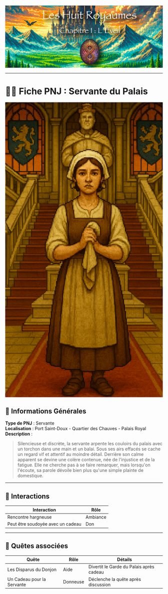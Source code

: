 ![Cover](https://raw.githubusercontent.com/nicolasvauchenet/eightrealms-awakening/refs/heads/main/assets/img/core/cover_documentation.png)

---

# 🧍‍♀️ Fiche PNJ : Servante du Palais

![servante-du-palais.png](https://raw.githubusercontent.com/nicolasvauchenet/eightrealms-awakening/refs/heads/main/assets/img/chapter1/npc/servante-du-palais.png)

## 🧾 Informations Générales

**Type de PNJ** : Servante  
**Localisation** : Port Saint-Doux - Quartier des Chauves - Palais Royal  
**Description** :
> Silencieuse et discrète, la servante arpente les couloirs du palais avec un torchon dans une main et un balai.
> Sous ses airs effacés se cache un regard vif et attentif au moindre détail.
> Derrière son calme apparent se devine une colère contenue, née de l'injustice et de la fatigue.
> Elle ne cherche pas à se faire remarquer, mais lorsqu'on l'écoute, sa parole dévoile bien plus qu'une simple plainte
> de domestique.

---

## 💬 Interactions

| Interaction                       | Rôle     |
|-----------------------------------|----------|
| Rencontre hargneuse               | Ambiance |
| Peut être soudoyée avec un cadeau | Don      |

---

## 📜 Quêtes associées

| Quête                      | Rôle     | Détails                                  |
|----------------------------|----------|------------------------------------------|
| Les Disparus du Donjon     | Aide     | Divertit le Garde du Palais après cadeau |
| Un Cadeau pour la Servante | Donneuse | Déclenche la quête après discussion      |

